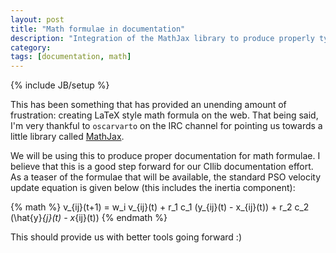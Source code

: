 ```yaml
---
layout: post
title: "Math formulae in documentation"
description: "Integration of the MathJax library to produce properly typeset formulae on the documentation site."
category:
tags: [documentation, math]
---
```

{% include JB/setup %}

This has been something that has provided an unending amount of frustration: creating LaTeX style math
formula on the web. That being said, I'm very thankful to `oscarvarto` on the IRC channel for pointing us
towards a little library called [MathJax](http://www.mathjax.org/ "MathJax").

We will be using this to produce proper documentation for math formulae. I believe that this is
a good step forward for our CIlib documentation effort. As a teaser of the formulae that will
be available, the standard PSO velocity update equation is given below (this includes the
inertia component):

{% math %}
v_{ij}(t+1) = w_i v_{ij}(t) + r_1 c_1 (y_{ij}(t) - x_{ij}(t)) + r_2 c_2 (\hat{y}_{j}(t) - x_{ij}(t))
{% endmath %}

This should provide us with better tools going forward :)